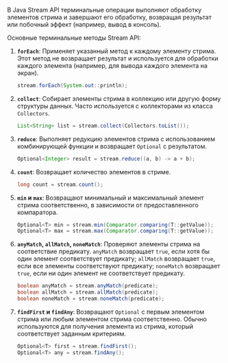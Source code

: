 В Java Stream API терминальные операции выполняют обработку элементов стрима и завершают его обработку, возвращая результат или побочный эффект (например, вывод в консоль). 

Основные терминальные методы Stream API:

1. **`forEach`**: Применяет указанный метод к каждому элементу стрима. Этот метод не возвращает результат и используется для обработки каждого элемента (например, для вывода каждого элемента на экран).

   ```java
   stream.forEach(System.out::println);
   ```

2. **`collect`**: Собирает элементы стрима в коллекцию или другую форму структуры данных. Часто используется с коллекторами из класса `Collectors`.

   ```java
   List<String> list = stream.collect(Collectors.toList());
   ```

3. **`reduce`**: Выполняет редукцию элементов стрима с использованием комбинирующей функции и возвращает `Optional` с результатом.

   ```java
   Optional<Integer> result = stream.reduce((a, b) -> a + b);
   ```

4. **`count`**: Возвращает количество элементов в стриме.

   ```java
   long count = stream.count();
   ```

5. **`min` и `max`**: Возвращают минимальный и максимальный элемент стрима соответственно, в зависимости от предоставленного компаратора.

   ```java
   Optional<T> min = stream.min(Comparator.comparing(T::getValue));
   Optional<T> max = stream.max(Comparator.comparing(T::getValue));
   ```

6. **`anyMatch`, `allMatch`, `noneMatch`**: Проверяют элементы стрима на соответствие предикату. `anyMatch` возвращает `true`, если хотя бы один элемент соответствует предикату; `allMatch` возвращает `true`, если все элементы соответствуют предикату; `noneMatch` возвращает `true`, если ни один элемент не соответствует предикату.

   ```java
   boolean anyMatch = stream.anyMatch(predicate);
   boolean allMatch = stream.allMatch(predicate);
   boolean noneMatch = stream.noneMatch(predicate);
   ```

7. **`findFirst` и `findAny`**: Возвращают `Optional` с первым элементом стрима или любым элементом стрима соответственно. Обычно используются для получения элемента из стрима, который соответствует заданным критериям.

   ```java
   Optional<T> first = stream.findFirst();
   Optional<T> any = stream.findAny();
   ```
